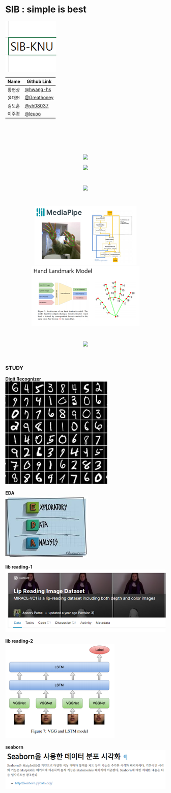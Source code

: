 # SIB : simple is best


![](images/sib_logo.png)

| Name  | Github Link |
|-------|--------|
| 황현상 | [@hwang-hs](https://github.com/hwang-hs) |
| 윤대헌 | [@Greathoney](https://github.com/Greathoney) |
| 김도훈 | [@yh08037](https://github.com/yh08037) |
| 이주경 | [@leuoo](https://github.com/leuoo) |


<br><br><br><br><br>

<p align="center"><image src="images/sibkeyboard.PNG"></p>
<p align="center"><image src="images/1.PNG" width="700"></p><br>
       
<p align="center"><image src="images/2.PNG" width="500"></p><br>

 <p align="center"><img src="images/mediapipe.PNG" width="320"/> 
  <img src="images/hand_landmark_model.PNG" width="340"/></p><br>

<p align="center"><image src="images/hand_capture.PNG" width="600"></p>
<br>
       
### STUDY
<b>Digit Recognizer</b>      
[![](images/degit_recognizer.jpg)](https://www.kaggle.com/c/digit-recognizer)<br><br>
<b>EDA</b>          
[![](images/EDA.jpg)](https://www.kaggle.com/ash316/eda-to-prediction-dietanic)<br><br>
<b>lib reading-1</b>          
[![](images/lip_reading.PNG)](https://github.com/astorfi/lip-reading-deeplearning)<br><br>
<b>lib reading-2</b>       
[![](images/lip_reading2.PNG)](http://cs231n.stanford.edu/reports/2016/pdfs/217_Report.pdf)<br><br>
<b>seaborn</b>          
[![](images/seaborn.PNG)](https://datascienceschool.net/01%20python/05.04%20%EC%8B%9C%EB%B3%B8%EC%9D%84%20%EC%82%AC%EC%9A%A9%ED%95%9C%20%EB%8D%B0%EC%9D%B4%ED%84%B0%20%EB%B6%84%ED%8F%AC%20%EC%8B%9C%EA%B0%81%ED%99%94.html)<br>  
       

